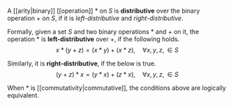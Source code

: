 
A [[arity|binary]] [[operation]] $*$ on $S$ is **distributive** over the binary operation $+$ on $S$, if it is *left-distributive* and *right-distributive*.

Formally, given a set $S$ and two binary operations $*$ and $+$ on it, the operation $*$ is **left-distributive** over $+$, if the following holds.
$$
x * (y + z) = (x * y) + (x * z), \quad \forall x,y,z, \in S
$$

Similarly, it is **right-distributive**, if the below is true.
$$
(y + z) * x = (y * x) + (z * x), \quad \forall x,y,z, \in S
$$

When $*$ is [[commutativity|commutative]], the conditions above are logically equivalent.
